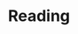 ---
title: "Reading"
permalink: /read/
layout: read
author_profile: true
header:
    image: /assets/images/background.jpeg
---
